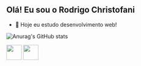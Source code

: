 ## Olá! Eu sou o Rodrigo Christofani


- 🌱 Hoje eu estudo desenvolvimento web!

![Anurag's GitHub stats](https://github-readme-stats.vercel.app/api?username=Christofani&show_icons=true&theme=dark)
<div>
    <img width="40" height="40" src="https://cdn.jsdelivr.net/gh/devicons/devicon/icons/javascript/javascript-original.svg" />
    <img width="40" height="40" src="https://cdn.jsdelivr.net/gh/devicons/devicon/icons/css3/css3-original-wordmark.svg" />
  </div>
